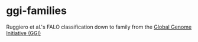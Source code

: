 # ggi-families
Ruggiero et al.'s FALO classification down to family from the [Global Genome Initiative (GGI)](http://ggi.eol.org/downloads) 
